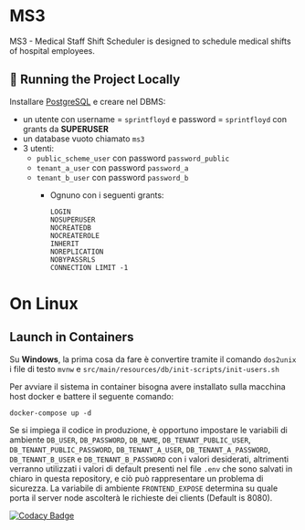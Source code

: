 # MS3
MS3 - Medical Staff Shift Scheduler is designed to schedule medical shifts of hospital employees.

## 🚀 Running the Project Locally
Installare [PostgreSQL](https://www.postgresql.org/) e creare nel DBMS:
* un utente con username = `sprintfloyd` e password = `sprintfloyd` con grants da **SUPERUSER**
* un database vuoto chiamato `ms3`
* 3 utenti:
  * `public_scheme_user` con password `password_public`
  * `tenant_a_user` con password `password_a`
  * `tenant_b_user` con password `password_b`
    * Ognuno con i seguenti grants:
      
      ```
      LOGIN
      NOSUPERUSER
      NOCREATEDB
      NOCREATEROLE
      INHERIT
      NOREPLICATION
      NOBYPASSRLS
      CONNECTION LIMIT -1
      ```

# On Linux

## Launch in Containers
Su **Windows**, la prima cosa da fare è convertire tramite il comando `dos2unix` i file di testo `mvnw` e `src/main/resources/db/init-scripts/init-users.sh`

Per avviare il sistema in container bisogna avere installato sulla macchina host docker e battere il seguente comando:
```
docker-compose up -d
```
Se si impiega il codice in produzione, è opportuno impostare le variabili di ambiente `DB_USER`, `DB_PASSWORD`, `DB_NAME`, `DB_TENANT_PUBLIC_USER`, `DB_TENANT_PUBLIC_PASSWORD`, `DB_TENANT_A_USER`, `DB_TENANT_A_PASSWORD`, `DB_TENANT_B_USER` e `DB_TENANT_B_PASSWORD` con i valori desiderati, altrimenti verranno utilizzati i valori di default presenti nel file `.env` che sono salvati in chiaro in questa repository, e ciò può rappresentare un problema di sicurezza.
La variabile di ambiente `FRONTEND_EXPOSE` determina su quale porta il server node ascolterà le richieste dei clients (Default is 8080).

[![Codacy Badge](https://app.codacy.com/project/badge/Grade/90c0c1712b2141c2a3bfd8e243cd598a)](https://app.codacy.com/gh/CSW-Teams/MS3/dashboard?utm_source=gh&utm_medium=referral&utm_content=&utm_campaign=Badge_grade)
